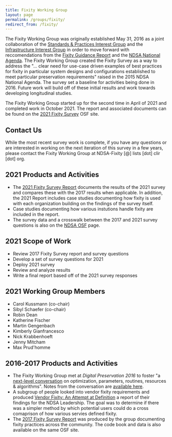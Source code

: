 ```yaml
---
title: Fixity Working Group
layout: page
permalink: /groups/fixity/
redirect_from: /fixity/
---
```


The Fixity Working Group was originally established May 31, 2016 as a joint collaboration of the [Standards & Practices Interest Group](http://ndsa.org/working-groups/standards-and-practices/) and the [Infrastructure Interest Group](http://ndsa.org/working-groups/infrastructure/) in order to move forward with reccomendations from the [Fixity Guidance Report](http://ndsa.org/documents/NDSA-Fixity-Guidance-Report-final100214.pdf) and the [NDSA National Agenda](http://ndsa.org/national-agenda/). The Fixity Working Group created the Fixity Survey as a way to address the "... clear need for use-case driven examples of best practices for fixity in particular system designs and configurations established to meet particular preservation requirements" raised in the 2015 NDSA National Agenda.  The survey set a baseline for activities being done in 2016.  Future work will build off of these initial results and work towards developing longitudinal studies.   

The Fixity Working Group started up for the second time in April of 2021 and completed work in October 2021. The report and associated documents can be found on the [2021 Fixity Survey](https://osf.io/2qkea/) OSF site.

## Contact Us
While the most recent survey work is complete, if you have any questions or are interested in working on the next iteration of this survey in a few years, please contact the Fixity Working Group at NDSA-Fixity [@] lists [dot] clir [dot] org.  

## 2021 Products and Activities
- The [2021 Fixity Survey Report](https://osf.io/2qkea/) documents the results of the 2021 survey and compares these with the 2017 results when applicable.  In addition, the 2021 Report includes case studies documenting how fixity is used with each organization building on the findings of the survey itself.  
- Case studies documenting how various instutions handle fixity are included in the report.  
- The survey data and a crosswalk between the 2017 and 2021 survey questions is also on the [NDSA OSF](https://osf.io/2qkea/) page.


## 2021 Scope of Work
- Review 2017 Fixity Survey report and survey questions
- Develop a set of survey questions for 2021
- Deploy 2021 survey
- Review and analyze results
- Write a final report based off of the 2021 survey responses


## 2021 Working Group Members
- Carol Kussmann (co-chair)
- Sibyl Schaefer (co-chair)
- Robin Dean
- Katherine Fischer
- Martin Gengenbach
- Kimberly Gianfrancesco
- Nick Krabbenhoeft
- Jenny Mitcham
- Max Prud'homme
  

## 2016-2017 Products and Activities

- The Fixity Working Group met at *Digital Preservation 2016* to foster "a [next-level conversation](http://dlfforum2016.sched.org/event/8LHa/lunchtime-working-session-fixity-a-deep-dive-into-the-bits) on optimization, parameters, routines, resources & algorithms". Notes from the conversation are [available here](https://docs.google.com/document/d/1vue4k39jJzW53yZHgYIVSn4bRbh7i1ngIWlyxzNe4pQ/edit?usp=sharing).
- A subgroup of people looked into vendor fixity requirements and produced [Vendor Fixity: An Attempt at Definition](https://docs.google.com/document/d/1rw0lKmorHIE_KLLf6aiKurKCBpEhHJR5ofQsztjwHvw/edit?usp=sharing) a report of their findings for the NDSA Leadership.  The goal was to determine if there was a simpler method by which potential users could do a cross comaprison of how various servies defined fixity.  
- The [2017 Fixity Survey Report](https://osf.io/snjbv/) was produced by the group documenting fixity practices across the community. The code book and data is also available on the same OSF site. 

